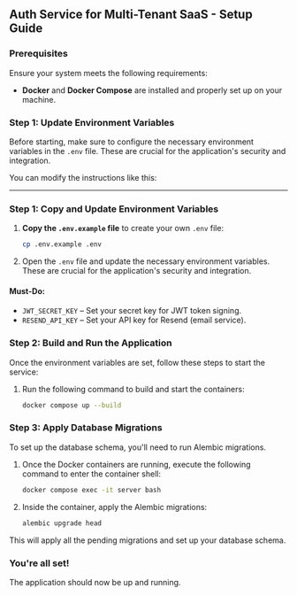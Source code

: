 ## Auth Service for Multi-Tenant SaaS - Setup Guide

### Prerequisites

Ensure your system meets the following requirements:
- **Docker** and **Docker Compose** are installed and properly set up on your machine.

### Step 1: Update Environment Variables

Before starting, make sure to configure the necessary environment variables in the `.env` file. These are crucial for the application's security and integration.

You can modify the instructions like this:

---

### Step 1: Copy and Update Environment Variables

1. **Copy the `.env.example` file** to create your own `.env` file:
   ```bash
   cp .env.example .env
   ```

2. Open the `.env` file and update the necessary environment variables. These are crucial for the application's security and integration.

#### Must-Do:
- `JWT_SECRET_KEY` – Set your secret key for JWT token signing.
- `RESEND_API_KEY` – Set your API key for Resend (email service).

### Step 2: Build and Run the Application

Once the environment variables are set, follow these steps to start the service:

1. Run the following command to build and start the containers:
   ```bash
   docker compose up --build
   ```

### Step 3: Apply Database Migrations

To set up the database schema, you'll need to run Alembic migrations.

1. Once the Docker containers are running, execute the following command to enter the container shell:
   ```bash
   docker compose exec -it server bash
   ```

2. Inside the container, apply the Alembic migrations:
   ```bash
   alembic upgrade head
   ```

This will apply all the pending migrations and set up your database schema.

### You're all set!

The application should now be up and running.
